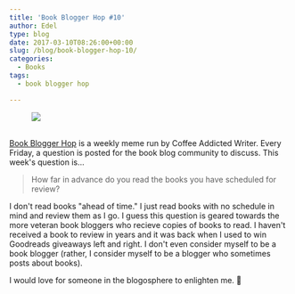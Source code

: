 ```yaml
---
title: 'Book Blogger Hop #10'
author: Edel
type: blog
date: 2017-03-10T08:26:00+00:00
slug: /blog/book-blogger-hop-10/
categories:
  - Books
tags:
  - book blogger hop

---
```

<figure><a rel="_nofollow" href="http://www.coffeeaddictedwriter.com/p/blog-page.html"><img src="https://i1.wp.com/3.bp.blogspot.com/-2bKizvp-A9w/WEjGAM4OjJI/AAAAAAAAV50/nU3xHQNtvSQQ8dRsB8OueG061E99KPrYACLcB/s1600/Book%2BBlogger%2BHop%2B%2528Final%2529.png?w=663&#038;ssl=1" data-recalc-dims="1" /></a></figure> 

<a rel="_nofollow" href="http://www.coffeeaddictedwriter.com/p/blog-page.html"></a>

<a rel="_nofollow" href="http://www.coffeeaddictedwriter.com/p/blog-page.html"><br /> </a><a rel="_nofollow" href="http://www.coffeeaddictedwriter.com/p/blog-page.html">Book Blogger Hop</a> is a weekly meme run by Coffee Addicted Writer. Every Friday, a question is posted for the book blog community to discuss. This week's question is&#8230;

> How far in advance do you read the books you have scheduled for review?

I don't read books "ahead of time." I just read books with no schedule in mind and review them as I go. I guess this question is geared towards the more veteran book bloggers who recieve copies of books to read. I haven't received a book to review in years and it was back when I used to win Goodreads giveaways left and right. I don't even consider myself to be a book blogger (rather, I consider myself to be a blogger who sometimes posts about books).

I would love for someone in the blogosphere to enlighten me. 🙂